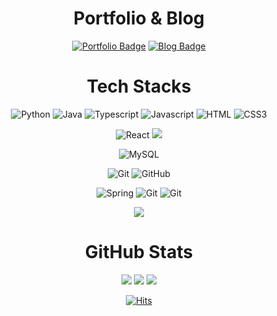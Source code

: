 <div align=center>
  
  # Portfolio & Blog

  [![Portfolio Badge](https://img.shields.io/badge/Portfolio-FF4785?style=flat&logo=campaignmonitor&logoColor=white)](https://portfolio-website-hyemin.netlify.app/)
  [![Blog Badge](https://img.shields.io/badge/Velog-20C997?&logo=velog&logoColor=white)](https://velog.io/@kimhamney/posts)

  # Tech Stacks

  ![Python](https://img.shields.io/badge/Python-3776AB?&logo=Python&logoColor=white) 
  ![Java](https://img.shields.io/badge/java-007396?style=flat&logo=coffeescript&logoColor=white) 
  ![Typescript](https://img.shields.io/badge/Typescript-3178C6?style=flat&logo=Typescript&logoColor=blue)
  ![Javascript](https://img.shields.io/badge/JavaScript-F7DF1E?&logo=javascript&logoColor=black) 
  ![HTML](https://img.shields.io/badge/HTML5-E34F26?style=flat&logo=html5&logoColor=white) 
  ![CSS3](https://img.shields.io/badge/css3-%231572B6.svg?style=flat&logo=css3&logoColor=white) 

  ![React](https://img.shields.io/badge/React-61DAFB?style=flat&logo=React&logoColor=black) 
  <img src="https://img.shields.io/badge/springboot-6DB33F?style=flat-square&logo=springboot&logoColor=green">

  ![MySQL](https://img.shields.io/badge/MySQL-4479A1?style=flat&logo=MySQL&logoColor=bluegrey)
  
  ![Git](https://img.shields.io/badge/Git-F05032?style=flat&logo=Git&logoColor=orange)
  ![GitHub](https://img.shields.io/badge/GitHub-181717?style=flat&logo=GitHub&logoColor=black)

  ![Spring](https://img.shields.io/badge/Spring-F05032?style=flat&logo=Spring&logoColor=orange)
  ![Git](https://img.shields.io/badge/Git-F05032?style=flat&logo=Git&logoColor=orange)
  ![Git](https://img.shields.io/badge/Git-F05032?style=flat&logo=Git&logoColor=orange)
  
  <img src="https://img.shields.io/badge/Visual Studio Code-007ACC?style=flat-square&logo=Visual Studio Code&logoColor=blue">
  



                

  
  # GitHub Stats
  
  ![](http://github-profile-summary-cards.vercel.app/api/cards/profile-details?username=ahndb&theme=github)
  ![](http://github-profile-summary-cards.vercel.app/api/cards/stats?username=ahndb&theme=github)
  ![](http://github-profile-summary-cards.vercel.app/api/cards/repos-per-language?username=ahndb&theme=github)

  [![Hits](https://hits.seeyoufarm.com/api/count/incr/badge.svg?url=https%3A%2F%2Fgithub.com%2Fahndb%2Fhit-counter&count_bg=%2379C83D&title_bg=%23555555&icon=&icon_color=%23E7E7E7&title=hits&edge_flat=false)](https://hits.seeyoufarm.com)

</div>

